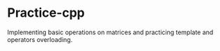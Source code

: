 # Practice-cpp
Implementing basic operations on matrices and practicing template and operators overloading.
